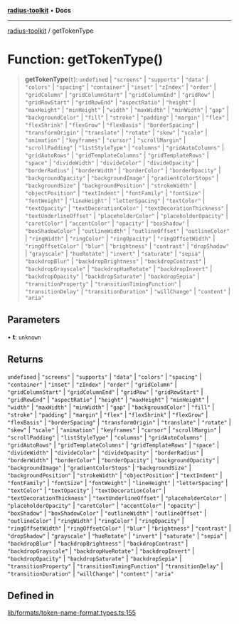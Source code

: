[**radius-toolkit**](../README.md) • **Docs**

***

[radius-toolkit](../globals.md) / getTokenType

# Function: getTokenType()

> **getTokenType**(`t`): `undefined` \| `"screens"` \| `"supports"` \| `"data"` \| `"colors"` \| `"spacing"` \| `"container"` \| `"inset"` \| `"zIndex"` \| `"order"` \| `"gridColumn"` \| `"gridColumnStart"` \| `"gridColumnEnd"` \| `"gridRow"` \| `"gridRowStart"` \| `"gridRowEnd"` \| `"aspectRatio"` \| `"height"` \| `"maxHeight"` \| `"minHeight"` \| `"width"` \| `"maxWidth"` \| `"minWidth"` \| `"gap"` \| `"backgroundColor"` \| `"fill"` \| `"stroke"` \| `"padding"` \| `"margin"` \| `"flex"` \| `"flexShrink"` \| `"flexGrow"` \| `"flexBasis"` \| `"borderSpacing"` \| `"transformOrigin"` \| `"translate"` \| `"rotate"` \| `"skew"` \| `"scale"` \| `"animation"` \| `"keyframes"` \| `"cursor"` \| `"scrollMargin"` \| `"scrollPadding"` \| `"listStyleType"` \| `"columns"` \| `"gridAutoColumns"` \| `"gridAutoRows"` \| `"gridTemplateColumns"` \| `"gridTemplateRows"` \| `"space"` \| `"divideWidth"` \| `"divideColor"` \| `"divideOpacity"` \| `"borderRadius"` \| `"borderWidth"` \| `"borderColor"` \| `"borderOpacity"` \| `"backgroundOpacity"` \| `"backgroundImage"` \| `"gradientColorStops"` \| `"backgroundSize"` \| `"backgroundPosition"` \| `"strokeWidth"` \| `"objectPosition"` \| `"textIndent"` \| `"fontFamily"` \| `"fontSize"` \| `"fontWeight"` \| `"lineHeight"` \| `"letterSpacing"` \| `"textColor"` \| `"textOpacity"` \| `"textDecorationColor"` \| `"textDecorationThickness"` \| `"textUnderlineOffset"` \| `"placeholderColor"` \| `"placeholderOpacity"` \| `"caretColor"` \| `"accentColor"` \| `"opacity"` \| `"boxShadow"` \| `"boxShadowColor"` \| `"outlineWidth"` \| `"outlineOffset"` \| `"outlineColor"` \| `"ringWidth"` \| `"ringColor"` \| `"ringOpacity"` \| `"ringOffsetWidth"` \| `"ringOffsetColor"` \| `"blur"` \| `"brightness"` \| `"contrast"` \| `"dropShadow"` \| `"grayscale"` \| `"hueRotate"` \| `"invert"` \| `"saturate"` \| `"sepia"` \| `"backdropBlur"` \| `"backdropBrightness"` \| `"backdropContrast"` \| `"backdropGrayscale"` \| `"backdropHueRotate"` \| `"backdropInvert"` \| `"backdropOpacity"` \| `"backdropSaturate"` \| `"backdropSepia"` \| `"transitionProperty"` \| `"transitionTimingFunction"` \| `"transitionDelay"` \| `"transitionDuration"` \| `"willChange"` \| `"content"` \| `"aria"`

## Parameters

• **t**: `unknown`

## Returns

`undefined` \| `"screens"` \| `"supports"` \| `"data"` \| `"colors"` \| `"spacing"` \| `"container"` \| `"inset"` \| `"zIndex"` \| `"order"` \| `"gridColumn"` \| `"gridColumnStart"` \| `"gridColumnEnd"` \| `"gridRow"` \| `"gridRowStart"` \| `"gridRowEnd"` \| `"aspectRatio"` \| `"height"` \| `"maxHeight"` \| `"minHeight"` \| `"width"` \| `"maxWidth"` \| `"minWidth"` \| `"gap"` \| `"backgroundColor"` \| `"fill"` \| `"stroke"` \| `"padding"` \| `"margin"` \| `"flex"` \| `"flexShrink"` \| `"flexGrow"` \| `"flexBasis"` \| `"borderSpacing"` \| `"transformOrigin"` \| `"translate"` \| `"rotate"` \| `"skew"` \| `"scale"` \| `"animation"` \| `"keyframes"` \| `"cursor"` \| `"scrollMargin"` \| `"scrollPadding"` \| `"listStyleType"` \| `"columns"` \| `"gridAutoColumns"` \| `"gridAutoRows"` \| `"gridTemplateColumns"` \| `"gridTemplateRows"` \| `"space"` \| `"divideWidth"` \| `"divideColor"` \| `"divideOpacity"` \| `"borderRadius"` \| `"borderWidth"` \| `"borderColor"` \| `"borderOpacity"` \| `"backgroundOpacity"` \| `"backgroundImage"` \| `"gradientColorStops"` \| `"backgroundSize"` \| `"backgroundPosition"` \| `"strokeWidth"` \| `"objectPosition"` \| `"textIndent"` \| `"fontFamily"` \| `"fontSize"` \| `"fontWeight"` \| `"lineHeight"` \| `"letterSpacing"` \| `"textColor"` \| `"textOpacity"` \| `"textDecorationColor"` \| `"textDecorationThickness"` \| `"textUnderlineOffset"` \| `"placeholderColor"` \| `"placeholderOpacity"` \| `"caretColor"` \| `"accentColor"` \| `"opacity"` \| `"boxShadow"` \| `"boxShadowColor"` \| `"outlineWidth"` \| `"outlineOffset"` \| `"outlineColor"` \| `"ringWidth"` \| `"ringColor"` \| `"ringOpacity"` \| `"ringOffsetWidth"` \| `"ringOffsetColor"` \| `"blur"` \| `"brightness"` \| `"contrast"` \| `"dropShadow"` \| `"grayscale"` \| `"hueRotate"` \| `"invert"` \| `"saturate"` \| `"sepia"` \| `"backdropBlur"` \| `"backdropBrightness"` \| `"backdropContrast"` \| `"backdropGrayscale"` \| `"backdropHueRotate"` \| `"backdropInvert"` \| `"backdropOpacity"` \| `"backdropSaturate"` \| `"backdropSepia"` \| `"transitionProperty"` \| `"transitionTimingFunction"` \| `"transitionDelay"` \| `"transitionDuration"` \| `"willChange"` \| `"content"` \| `"aria"`

## Defined in

[lib/formats/token-name-format.types.ts:155](https://github.com/rangle/radius-token-tango/blob/5b6e6f5adbda55f8c41a4c8308d1d8885a9b9a2f/packages/radius-toolkit/src/lib/formats/token-name-format.types.ts#L155)
